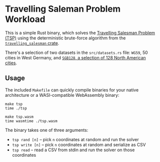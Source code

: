# Travelling Saleman Problem Workload

This is a simple Rust binary, which solves the
[Travelling Salesman Problem (TSP)](https://en.wikipedia.org/wiki/Travelling_salesman_problem) using
the deterministic brute-force algorithm from the
[`travelling_salesman` crate](https://docs.rs/travelling_salesman/latest/travelling_salesman/).

There's a selection of two datasets in the `src/datasets.rs` file: `WG59`, 50 cities in West
Germany, and
[`SGB128`, a selection of 128 North American cities](https://people.sc.fsu.edu/~jburkardt/datasets/cities/cities.html).

## Usage

The included `Makefile` can quickly compile binaries for your native architecture or a
WASI-compatible WebAssembly binary:

```
make tsp
time ./tsp
```

```
make tsp.wasm
time wasmtime ./tsp.wasm
```

The binary takes one of three arguments:

- `tsp rand [n]` – pick `n` coordinates at random and run the solver
- `tsp write [n]` – pick `n` coordinates at random and serialize as CSV
- `tsp read` – read a CSV from stdin and run the solver on those coordinates
